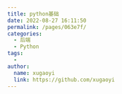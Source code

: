 ```yaml
---
title: python基础
date: 2022-08-27 16:11:50
permalink: /pages/063e7f/
categories:
  - 后端
  - Python
tags:
  - 
author: 
  name: xugaoyi
  link: https://github.com/xugaoyi
---
```

